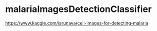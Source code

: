 # malariaImagesDetectionClassifier


https://www.kaggle.com/iarunava/cell-images-for-detecting-malaria
